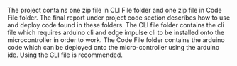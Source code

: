 The project contains one zip file in CLI File folder and one zip file in Code File folder. The final report under project code section describes how to use and deploy code found in these folders. The CLI file folder contains the cli file which requires arduino cli and edge impulse cli to be installed onto the microcontroller in order to work. The Code File folder contains the arduino code which can be deployed onto the micro-controller using the arduino ide. Using the CLI file is recommended.
